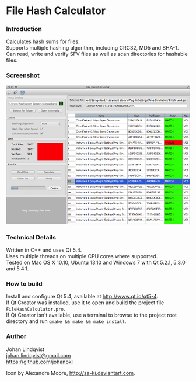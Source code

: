 File Hash Calculator
==================

### Introduction
Calculates hash sums for files.  
Supports multiple hashing algorithm, including CRC32, MD5 and SHA-1.  
Can read, write and verify SFV files as well as scan directories for hashable files.

### Screenshot
![Screenshot 1](/screenshots/screenshot1.png?raw=true)

### Technical Details
Written in C++ and uses Qt 5.4.  
Uses multiple threads on multiple CPU cores where supported.  
Tested on Mac OS X 10.10, Ubuntu 13.10 and Windows 7 with Qt 5.2.1, 5.3.0 and 5.4.1.

### How to build
Install and configure Qt 5.4, available at http://www.qt.io/qt5-4.  
If Qt Creator was installed, use it to open and build the project file `FileHashCalculator.pro`.  
If Qt Creator isn't available, use a terminal to browse to the project root directory and run `qmake && make && make install`.

### Author
Johan Lindqvist  
johan.lindqvist@gmail.com  
https://github.com/johanokl

Icon by Alexandre Moore, http://sa-ki.deviantart.com.
